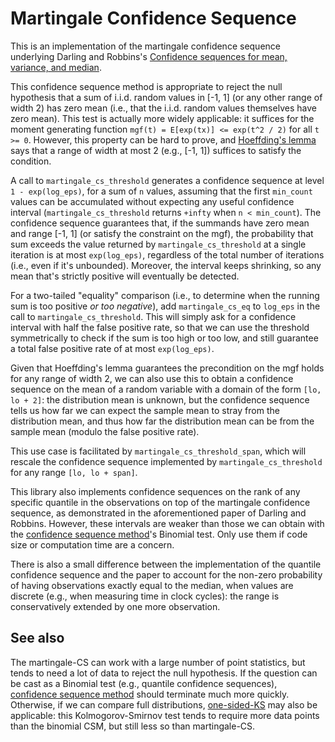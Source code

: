 Martingale Confidence Sequence
==============================

This is an implementation of the martingale confidence sequence
underlying Darling and Robbins's
[Confidence sequences for mean, variance, and median](https://www.ncbi.nlm.nih.gov/pmc/articles/PMC335597/).

This confidence sequence method is appropriate to reject the null
hypothesis that a sum of i.i.d. random values in [-1, 1] (or any other
range of width 2) has zero mean (i.e., that the i.i.d. random values
themselves have zero mean).  This test is actually more widely
applicable: it suffices for the moment generating function `mgf(t) =
E[exp(tx)] <= exp(t^2 / 2)` for all `t >= 0`.  However, this property
can be hard to prove, and [Hoeffding's lemma](https://en.wikipedia.org/wiki/Hoeffding%27s_lemma)
says that a range of width at most 2 (e.g., [-1, 1]) suffices to
satisfy the condition.


A call to `martingale_cs_threshold` generates a confidence sequence at
level `1 - exp(log_eps)`, for a sum of `n` values, assuming that the
first `min_count` values can be accumulated without expecting any
useful confidence interval (`martingale_cs_threshold` returns `+infty`
when `n < min_count`).  The confidence sequence guarantees that, if
the summands have zero mean and range [-1, 1] (or satisfy the
constraint on the mgf), the probability that sum exceeds the value
returned by `martingale_cs_threshold` at a single iteration is at most
`exp(log_eps)`, regardless of the total number of iterations (i.e.,
even if it's unbounded).  Moreover, the interval keeps shrinking, so
any mean that's strictly positive will eventually be detected.

For a two-tailed "equality" comparison (i.e., to determine when the
running sum is too positive *or too negative*), add `martingale_cs_eq`
to `log_eps` in the call to `martingale_cs_threshold`.  This will
simply ask for a confidence interval with half the false positive
rate, so that we can use the threshold symmetrically to check if the
sum is too high or too low, and still guarantee a total false positive
rate of at most `exp(log_eps)`.

Given that Hoeffding's lemma guarantees the precondition on the mgf
holds for any range of width 2, we can also use this to obtain a
confidence sequence on the mean of a random variable with a domain of
the form `[lo, lo + 2]`: the distribution mean is unknown, but the
confidence sequence tells us how far we can expect the sample mean to
stray from the distribution mean, and thus how far the distribution
mean can be from the sample mean (modulo the false positive rate).

This use case is facilitated by `martingale_cs_threshold_span`, which
will rescale the confidence sequence implemented by
`martingale_cs_threshold` for any range `[lo, lo + span]`.

This library also implements confidence sequences on the rank of any
specific quantile in the observations on top of the martingale
confidence sequence, as demonstrated in the aforementioned paper of
Darling and Robbins.  However, these intervals are weaker than those
we can obtain with the
[confidence sequence method](https://github.com/pkhuong/csm)'s
Binomial test.  Only use them if code size or computation time
are a concern.

There is also a small difference between the implementation of the
quantile confidence sequence and the paper to account for the non-zero
probability of having observations exactly equal to the median, when
values are discrete (e.g., when measuring time in clock cycles): the
range is conservatively extended by one more observation.

See also
--------

The martingale-CS can work with a large number of point statistics,
but tends to need a lot of data to reject the null hypothesis.  If the
question can be cast as a Binomial test (e.g., quantile confidence
sequences), [confidence sequence method](https://github.com/pkhuong/csm)
should terminate much more quickly.  Otherwise, if we can compare full
distributions, [one-sided-KS](https://github.com/pkhuong/one-sided-ks)
may also be applicable: this Kolmogorov-Smirnov test tends to require
more data points than the binomial CSM, but still less so than
martingale-CS.
